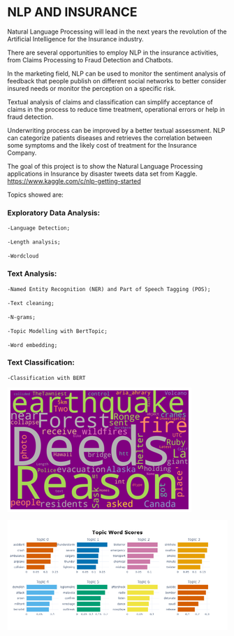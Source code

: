 # NLP AND INSURANCE

Natural Language Processing will lead in the next years the revolution of the Artificial Intelligence for the Insurance industry.

There are several opportunities to employ NLP in the insurance activities, from Claims Processing to Fraud Detection and Chatbots.

In the marketing field, NLP can be used to monitor the sentiment analysis of feedback that people publish on different social networks to better consider insured needs or monitor the perception on a specific risk.

Textual analysis of claims and classification can simplify acceptance of claims in the process to reduce time treatment, operational errors or help in fraud detection.

Underwriting process can be improved by a better textual assessment. NLP can categorize patients diseases and retrieves the correlation between some symptoms and the likely cost of treatment for the Insurance Company.

The goal of this project is to show the Natural Language Processing applications in Insurance by disaster tweets data set from Kaggle. https://www.kaggle.com/c/nlp-getting-started 

Topics showed are:

### Exploratory Data Analysis:
  
    -Language Detection;
  
    -Length analysis;
  
    -Wordcloud

### Text Analysis:
  
    -Named Entity Recognition (NER) and Part of Speech Tagging (POS);
  
    -Text cleaning;
    
    -N-grams;
  
    -Topic Modelling with BertTopic;
  
    -Word embedding;
 
### Text Classification:
  
    -Classification with BERT
  

![](images/wordcloud_.png)

![](images/BertTopic.png)

